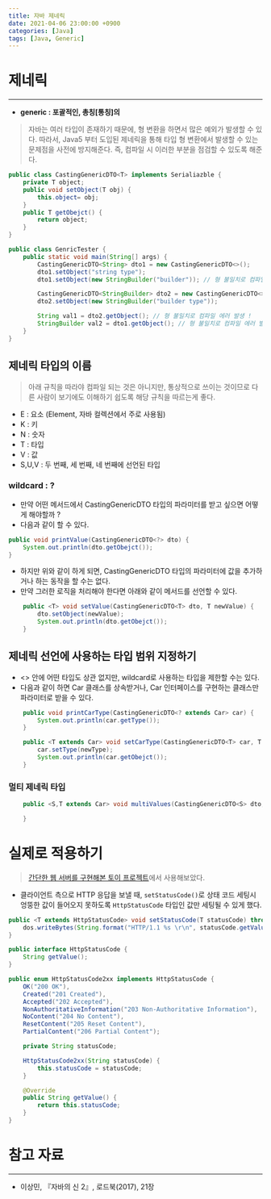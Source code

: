 ```yaml
---
title: 자바 제네릭
date: 2021-04-06 23:00:00 +0900
categories: [Java]
tags: [Java, Generic]
---
```


# 제네릭
---
* **generic : 포괄적인, 총칭[통칭]의**

> 자바는 여러 타입이 존재하기 때문에, 형 변환을 하면서 많은 예외가 발생할 수 있다.
> 따라서, Java5 부터 도입된 제네릭을 통해 타입 형 변환에서 발생할 수 있는 문제점을 사전에 방지해준다.
> 즉, 컴파일 시 이러한 부분을 점검할 수 있도록 해준다.

```java
public class CastingGenericDTO<T> implements Serialiazble {
    private T object;
    public void setObject(T obj) {
    	this.object= obj;
    }
    public T getObejct() {
    	return object;
    }
}
```

```java
public class GenricTester {
	public static void main(String[] args) {
    	CastingGenericDTO<String> dto1 = new CastingGenericDTO<>();
        dto1.setObject("string type");
		dto1.setObject(new StringBuilder("builder")); // 형 불일치로 컴파일 에러 발생 !

        CastingGenericDTO<StringBuilder> dto2 = new CastingGenericDTO<>();
        dto2.setObject(new StringBuilder("builder type"));

        String val1 = dto2.getObject(); // 형 불일치로 컴파일 에러 발생 !
        StringBuilder val2 = dto1.getObject(); // 형 불일치로 컴파일 에러 발생 !
    }
}
```

## 제네릭 타입의 이름
> 아래 규칙을 따라야 컴파일 되는 것은 아니지만, 통상적으로 쓰이는 것이므로 다른 사람이 보기에도 이해하기 쉽도록 해당 규칙을 따르는게 좋다.

- E : 요소 (Element, 자바 컬렉션에서 주로 사용됨)
- K : 키
- N : 숫자
- T : 타입
- V : 값
- S,U,V : 두 번째, 세 번째, 네 번째에 선언된 타입

### wildcard : ?
- 만약 어떤 메서드에서 CastingGenericDTO 타입의 파라미터를 받고 싶으면 어떻게 해야할까 ?
- 다음과 같이 할 수 있다.
```java
public void printValue(CastingGenericDTO<?> dto) {
   	System.out.println(dto.getObejct());
}
```

- 하지만 위와 같이 하게 되면, CastingGenericDTO 타입의 파라미터에 값을 추가하거나 하는 동작을 할 수는 없다.
- 만약 그러한 로직을 처리해야 한다면 아래와 같이 메서드를 선언할 수 있다.
```java
    public <T> void setValue(CastingGenericDTO<T> dto, T newValue) {
        dto.setObject(newValue);
        System.out.println(dto.getObejct());
    }
```

## 제네릭 선언에 사용하는 타입 범위 지정하기
- <> 안에 어떤 타입도 상관 없지만, wildcard로 사용하는 타입을 제한할 수는 있다.
- 다음과 같이 하면 Car 클래스를 상속받거나, Car 인터페이스를 구현하는 클래스만 파라미터로 받을 수 있다.
```java
    public void printCarType(CastingGenericDTO<? extends Car> car) {
        System.out.println(car.getType());
    }
```
```java
    public <T extends Car> void setCarType(CastingGenericDTO<T> car, T newType) {
        car.setType(newType);
        System.out.println(car.getObejct());
    }
```

### 멀티 제네릭 타입
```java
    public <S,T extends Car> void multiValues(CastingGenericDTO<S> dto, T newCar, S value) {

    }
```

# 실제로 적용하기
> [간단한 웹 서버를 구현해본 토이 프로젝트](https://github.com/zz9z9/nextstep-web-application-server)에서 사용해보았다.

- 클라이언트 측으로 HTTP 응답을 보낼 때, `setStatusCode()`로 상태 코드 세팅시 엉뚱한 값이 들어오지 못하도록
`HttpStatusCode` 타입인 값만 세팅될 수 있게 했다.

```java
public <T extends HttpStatusCode> void setStatusCode(T statusCode) throws IOException {
    dos.writeBytes(String.format("HTTP/1.1 %s \r\n", statusCode.getValue()));
}
```
```java
public interface HttpStatusCode {
    String getValue();
}
```
```java
public enum HttpStatusCode2xx implements HttpStatusCode {
    OK("200 OK"),
    Created("201 Created"),
    Accepted("202 Accepted"),
    NonAuthoritativeInformation("203 Non-Authoritative Information"),
    NoContent("204 No Content"),
    ResetContent("205 Reset Content"),
    PartialContent("206 Partial Content");

    private String statusCode;

    HttpStatusCode2xx(String statusCode) {
        this.statusCode = statusCode;
    }

    @Override
    public String getValue() {
        return this.statusCode;
    }
}
```

# 참고 자료
---
- 이상민, 『자바의 신 2』, 로드북(2017), 21장
